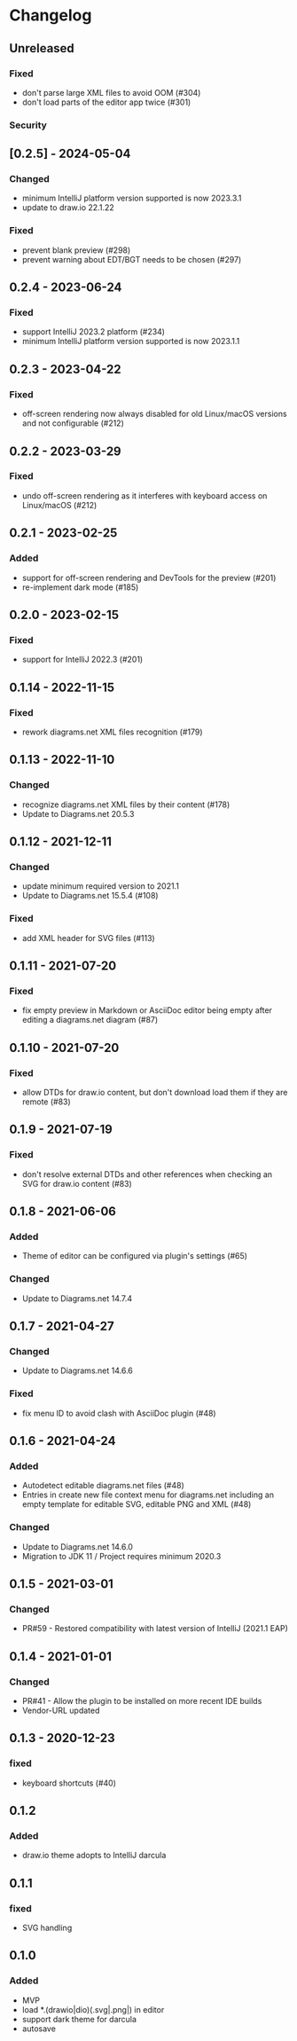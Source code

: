 # Changelog

## Unreleased

### Fixed

- don't parse large XML files to avoid OOM (#304)
- don't load parts of the editor app twice (#301)

### Security

## [0.2.5] - 2024-05-04

### Changed

- minimum IntelliJ platform version supported is now 2023.3.1
- update to draw.io 22.1.22

### Fixed

- prevent blank preview (#298)
- prevent warning about EDT/BGT needs to be chosen (#297)

## 0.2.4 - 2023-06-24

### Fixed

- support IntelliJ 2023.2 platform (#234)
- minimum IntelliJ platform version supported is now 2023.1.1

## 0.2.3 - 2023-04-22

### Fixed

- off-screen rendering now always disabled for old Linux/macOS versions and not configurable (#212)

## 0.2.2 - 2023-03-29

### Fixed

- undo off-screen rendering as it interferes with keyboard access on Linux/macOS (#212)

## 0.2.1 - 2023-02-25

### Added

- support for off-screen rendering and DevTools for the preview (#201)
- re-implement dark mode (#185)

## 0.2.0 - 2023-02-15

### Fixed

- support for IntelliJ 2022.3 (#201)

## 0.1.14 - 2022-11-15

### Fixed

- rework diagrams.net XML files recognition (#179)

## 0.1.13 - 2022-11-10

### Changed

- recognize diagrams.net XML files by their content (#178)
- Update to Diagrams.net 20.5.3

## 0.1.12 - 2021-12-11

### Changed

- update minimum required version to 2021.1
- Update to Diagrams.net 15.5.4 (#108)

### Fixed

- add XML header for SVG files (#113)

## 0.1.11 - 2021-07-20

### Fixed

- fix empty preview in Markdown or AsciiDoc editor being empty after editing a diagrams.net diagram (#87)

## 0.1.10 - 2021-07-20

### Fixed

- allow DTDs for draw.io content, but don't download load them if they are remote (#83)

## 0.1.9 - 2021-07-19

### Fixed

- don't resolve external DTDs and other references when checking an SVG for draw.io content (#83)

## 0.1.8 - 2021-06-06

### Added

- Theme of editor can be configured via plugin's settings (#65)

### Changed

- Update to Diagrams.net 14.7.4

## 0.1.7 - 2021-04-27

### Changed

- Update to Diagrams.net 14.6.6

### Fixed

- fix menu ID to avoid clash with AsciiDoc plugin (#48)

## 0.1.6 - 2021-04-24

### Added

- Autodetect editable diagrams.net files (#48)
- Entries in create new file context menu for diagrams.net including an empty template for editable SVG, editable PNG and XML (#48)

### Changed

- Update to Diagrams.net 14.6.0
- Migration to JDK 11 / Project requires minimum 2020.3

## 0.1.5 - 2021-03-01

### Changed

- PR#59 - Restored compatibility with latest version of IntelliJ (2021.1 EAP)

## 0.1.4 - 2021-01-01

### Changed

- PR#41 - Allow the plugin to be installed on more recent IDE builds
- Vendor-URL updated

## 0.1.3 - 2020-12-23

### fixed

- keyboard shortcuts (#40)

## 0.1.2

### Added

- draw.io theme adopts to IntelliJ darcula

## 0.1.1

### fixed

- SVG handling

## 0.1.0

### Added

- MVP
- load *.(drawio|dio)(.svg|.png|) in editor
- support dark theme for darcula
- autosave
